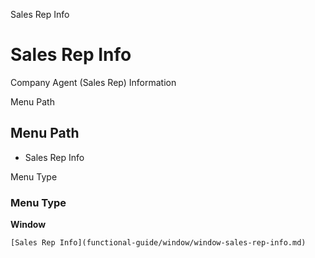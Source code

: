 
Sales Rep Info
# Sales Rep Info


Company Agent (Sales Rep) Information

Menu Path
## Menu Path



- Sales Rep Info

Menu Type
### Menu Type

**Window**


```
[Sales Rep Info](functional-guide/window/window-sales-rep-info.md)
```